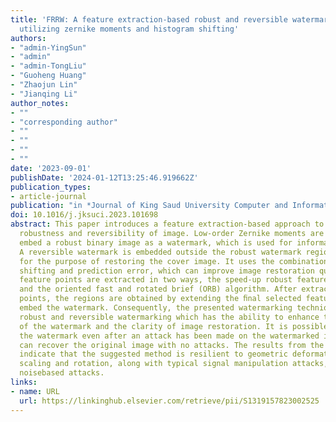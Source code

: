 ```yaml
---
title: 'FRRW: A feature extraction-based robust and reversible watermarking scheme
  utilizing zernike moments and histogram shifting'
authors:
- "admin-YingSun"
- "admin"
- "admin-TongLiu"
- "Guoheng Huang"
- "Zhaojun Lin"
- "Jianqing Li"
author_notes:
- ""
- "corresponding author"
- ""
- ""
- ""
- ""
date: '2023-09-01'
publishDate: '2024-01-12T13:25:46.919662Z'
publication_types:
- article-journal
publication: "in *Journal of King Saud University Computer and Information Sciences* [SCI, JCR Q1]"
doi: 10.1016/j.jksuci.2023.101698
abstract: This paper introduces a feature extraction-based approach to ensure both
  robustness and reversibility of image. Low-order Zernike moments are utilized to
  embed a robust binary image as a watermark, which is used for information authentication.
  A reversible watermark is embedded outside the robust watermark regions and is employed
  for the purpose of restoring the cover image. It uses the combination of histogram
  shifting and prediction error, which can improve image restoration quality. Steady
  feature points are extracted in two ways, the speed-up robust features (SURF) algorithm
  and the oriented fast and rotated brief (ORB) algorithm. After extracting the feature
  points, the regions are obtained by extending the ﬁnal selected feature points to
  embed the watermark. Consequently, the presented watermarking technique combines
  robust and reversible watermarking which has the ability to enhance the invisibility
  of the watermark and the clarity of image restoration. It is possible to extract
  the watermark even after an attack has been made on the watermarked image. Or we
  can recover the original image with no attacks. The results from the experiments
  indicate that the suggested method is resilient to geometric deformations, involving
  scaling and rotation, along with typical signal manipulation attacks, including
  noisebased attacks.
links:
- name: URL
  url: https://linkinghub.elsevier.com/retrieve/pii/S1319157823002525
---
```

